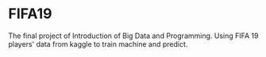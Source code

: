 # FIFA19
The final project of Introduction of Big Data and Programming. Using FIFA 19 players' data from kaggle to train machine and predict.
